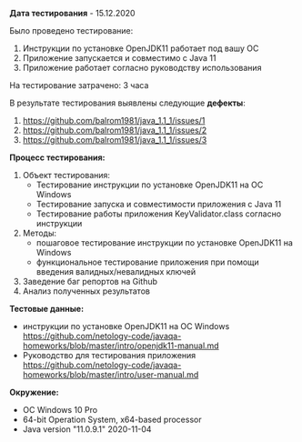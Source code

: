 **Дата тестирования** - 15.12.2020

Было проведено тестирование:
1. Инструкции по установке OpenJDK11 работает под вашу ОС
1. Приложение запускается и совместимо с Java 11
1. Приложение работает согласно руководству использования

На тестирование затрачено: 3 часа

В результате тестирования выявлены следующие **дефекты**:
1. https://github.com/balrom1981/java_1.1_1/issues/1
1. https://github.com/balrom1981/java_1.1_1/issues/2
1. https://github.com/balrom1981/java_1.1_1/issues/3

**Процесс тестирования:**
1. Объект тестирования:
    * Тестирование инструкции по установке OpenJDK11 на OC Windows
    * Тестирование запуска и совместимости приложения с Java 11
    * Тестирование работы приложения  KeyValidator.class согласно инструкции
1. Методы:
    * пошаговое тестирование инструкции по установке OpenJDK11 на Windows
    * функциональное тестирование приложения при помощи введения валидных/невалидных ключей
1. Заведение баг репортов на Github
1. Анализ полученных результатов

**Тестовые данные:**
* инструкции по установке OpenJDK11 на OC Windows https://github.com/netology-code/javaqa-homeworks/blob/master/intro/openjdk11-manual.md
* Руководство для тестирования приложения https://github.com/netology-code/javaqa-homeworks/blob/master/intro/user-manual.md

**Окружение:**
* OC Windows 10 Pro
* 64-bit Operation System, x64-based processor
* Java version "11.0.9.1" 2020-11-04